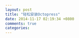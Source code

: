 ```yaml
---
layout: post
title: "轻松安装Octopress"
date: 2014-11-17 02:19:34 +0800
comments: true
categories: 
---
```

